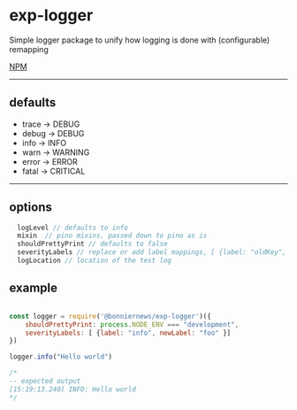 # exp-logger

Simple logger package to unify how logging is done with (configurable) remapping 

[NPM](https://www.npmjs.com/package/@bonniernews/exp-logger)
___
## defaults
* trace -> DEBUG  
* debug -> DEBUG  
* info -> INFO  
* warn -> WARNING  
* error -> ERROR  
* fatal -> CRITICAL
___
## options
```js
  logLevel // defaults to info
  mixin  // pino mixins, passed down to pino as is
  shouldPrettyPrint // defaults to false
  severityLabels // replace or add label mappings, [ {label: "oldKey", newLabel: "newKey"}]
  logLocation // location of the test log
```
## example
```js

const logger = require('@bonniernews/exp-logger')({
    shouldPrettyPrint: process.NODE_ENV === "development",
    severityLabels: [ {label: "info", newLabel: "foo" }]
})

logger.info("Hello world")

/* 
-- expected output
[15:19:13.240] INFO: Hello world
*/
```